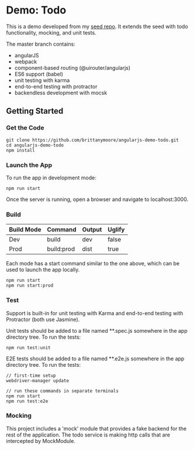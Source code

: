 # Demo: Todo

This is a demo developed from my [seed repo](https://github.com/brittanymoore/angularjs-vertex). It extends the seed with todo functionality, mocking, and unit tests.

The master branch contains:
* angularJS
* webpack
* component-based routing (@uirouter/angularjs)
* ES6 support (babel)
* unit testing with karma
* end-to-end testing with protractor
* backendless development with mocsk

## Getting Started

### Get the Code

```
git clone https://github.com/brittanymoore/angularjs-demo-todo.git
cd angularjs-demo-todo
npm install
```

### Launch the App

To run the app in development mode:

```
npm run start
```

Once the server is running, open a browser and navigate to localhost:3000.

### Build

| Build Mode        | Command        | Output   | Uglify |
| ----------------- | -------------- | -------  | ------ |
| Dev               | build          | dev      | false  |
| Prod              | build:prod     | dist     | true   |

Each mode has a start command similar to the one above, which can be used to launch the app locally.

```
npm run start
npm run start:prod
```

### Test

Support is built-in for unit testing with Karma and end-to-end testing with Protractor (both use Jasmine).

Unit tests should be added to a file named **.spec.js somewhere in the app directory tree. To run the tests:

```
npm run test:unit
```

E2E tests should be added to a file named **.e2e.js somewhere in the app directory tree. To run the tests:

```
// first-time setup
webdriver-manager update

// run these commands in separate terminals
npm run start
npm run test:e2e
```

### Mocking

This project includes a 'mock' module that provides a fake backend for 
the rest of the application. The todo service is making http calls that are
intercepted by MockModule.








